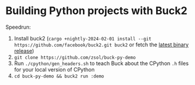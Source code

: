 # Building Python projects with Buck2

Speedrun:

1. Install buck2 (`cargo +nightly-2024-02-01 install --git https://github.com/facebook/buck2.git buck2` or fetch the [latest binary release](https://github.com/facebook/buck2/releases/tag/latest))
2. `git clone https://github.com/zsol/buck-py-demo`
3. Run `./cpython/gen_headers.sh` to teach Buck about the CPython `.h` files for your local version of CPython
4. `cd buck-py-demo && buck2 run :demo`
